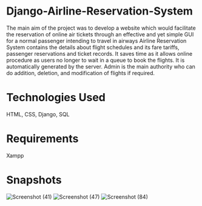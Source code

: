 # Django-Airline-Reservation-System
The main aim of the project was to develop a website which would facilitate the reservation of
online air tickets through an effective and yet simple GUI for a normal passenger intending to
travel in airways Airline Reservation System contains the details about flight schedules and its fare
tariffs, passenger reservations and ticket records. It saves time as it allows online procedure as
users no longer to wait in a queue to book the flights. It is automatically generated by the server.
Admin is the main authority who can do addition, deletion, and modification of flights if required.

# Technologies Used
HTML,
CSS,
Django,
SQL

# Requirements
Xampp

# Snapshots
![Screenshot (41)](https://github.com/poojabp912/Airline-Reservation-System/assets/130239242/78b4d659-aaf5-4c15-a36e-2090bd8674d0)
![Screenshot (47)](https://github.com/poojabp912/Airline-Reservation-System/assets/130239242/95d28592-f396-4aed-86f5-155ae694b056)
![Screenshot (84)](https://github.com/poojabp912/Airline-Reservation-System/assets/130239242/55d61a48-69e9-4b52-a035-2b9f4d57886e)



